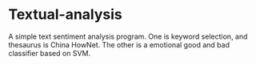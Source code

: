 # Textual-analysis
A simple text sentiment analysis program. One is keyword selection, and thesaurus is China HowNet. The other is a emotional good and bad classifier based on SVM.
